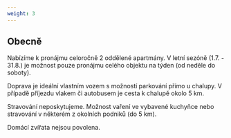 ```yaml
---
weight: 3
---
```


## Obecně

Nabízíme k pronájmu celoročně 2 oddělené apartmány. V letní sezóně (1.7. - 31.8.) je možnost pouze pronájmu celého objektu na týden (od neděle do soboty).

Doprava je ideální vlastním vozem s možností parkování přímo u chalupy. V případě příjezdu vlakem či autobusem je cesta k chalupě okolo 5 km.

Stravování neposkytujeme. Možnost vaření ve vybavené kuchyňce nebo stravování v některém z okolních podniků (do 5 km).

Domácí zvířata nejsou povolena.

